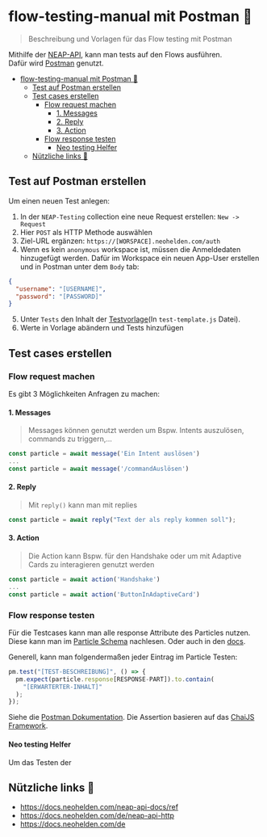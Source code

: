 # flow-testing-manual mit Postman 🧪

> Beschreibung und Vorlagen für das Flow testing mit Postman

Mithilfe der [NEAP-API](https://docs.neohelden.com/neap-api-docs/ref), kann man tests auf den Flows ausführen.  
Dafür wird [Postman](https://neohelden.postman.co/) genutzt.

- [flow-testing-manual mit Postman 🧪](#flow-testing-manual-mit-postman-)
  - [Test auf Postman erstellen](#test-auf-postman-erstellen)
  - [Test cases erstellen](#test-cases-erstellen)
    - [Flow request machen](#flow-request-machen)
      - [1. Messages](#1-messages)
      - [2. Reply](#2-reply)
      - [3. Action](#3-action)
    - [Flow response testen](#flow-response-testen)
      - [Neo testing Helfer](#neo-testing-helfer)
  - [Nützliche links 🔗](#nützliche-links-)

## Test auf Postman erstellen

Um einen neuen Test anlegen:

1. In der `NEAP-Testing` collection eine neue Request erstellen: `New -> Request`
2. Hier `POST` als HTTP Methode auswählen
3. Ziel-URL ergänzen: `https://[WORSPACE].neohelden.com/auth`
4. Wenn es kein `anonymous` workspace ist, müssen die Anmeldedaten hinzugefügt werden. Dafür im Workspace ein neuen App-User erstellen und in Postman unter dem `Body` tab:

```json
{
  "username": "[USERNAME]",
  "password": "[PASSWORD]"
}
```

5. Unter `Tests` den Inhalt der [Testvorlage](./test-template.js)(In `test-template.js` Datei).
6. Werte in Vorlage abändern und Tests hinzufügen

## Test cases erstellen

### Flow request machen

Es gibt 3 Möglichkeiten Anfragen zu machen:

#### 1. Messages

> Messages können genutzt werden um Bspw. Intents auszulösen, commands zu triggern,...

```js
const particle = await message('Ein Intent auslösen')
...
const particle = await message('/commandAuslösen')
```

#### 2. Reply

> Mit `reply()` kann man mit replies

```js
const particle = await reply("Text der als reply kommen soll");
```

#### 3. Action

> Die Action kann Bspw. für den Handshake oder um mit Adaptive Cards zu interagieren genutzt werden

```js
const particle = await action('Handshake')
...
const particle = await action('ButtonInAdaptiveCard')
```

### Flow response testen

Für die Testcases kann man alle response Attribute des Particles nutzen. Diese kann man im [Particle Schema](https://cypher.neohelden.com/api/v1/docs/#/) nachlesen. Oder auch in den [docs](https://docs.neohelden.com/de/particle).

Generell, kann man folgendermaßen jeder Eintrag im Particle Testen:

```js
pm.test("[TEST-BESCHREIBUNG]", () => {
  pm.expect(particle.response[RESPONSE-PART]).to.contain(
    "[ERWARTERTER-INHALT]"
  );
});
```

Siehe die [Postman Dokumentation](https://learning.postman.com/docs/writing-scripts/test-scripts/). Die Assertion basieren auf das [ChaiJS Framework](https://www.chaijs.com/api/bdd/).

#### Neo testing Helfer

Um das Testen der 

## Nützliche links 🔗

- <https://docs.neohelden.com/neap-api-docs/ref>
- <https://docs.neohelden.com/de/neap-api-http>
- <https://docs.neohelden.com/de>
